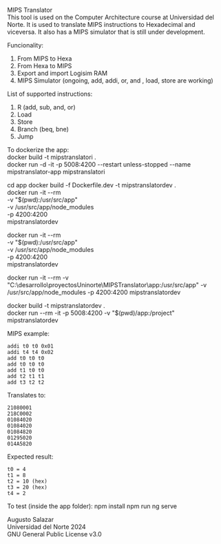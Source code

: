 MIPS Translator   
This tool is used on the Computer Architecture course at Universidad del Norte. It is used to translate MIPS instructions to Hexadecimal and viceversa. It also has a MIPS simulator that is still under development.

Funcionality:
1. From MIPS to Hexa
2. From Hexa to MIPS
3. Export and import Logisim RAM
4. MIPS Simulator (ongoing, add, addi, or, and , load, store are working)

List of supported instructions:
1. R (add, sub, and, or)
2. Load
3. Store
4. Branch (beq, bne)
5. Jump

To dockerize the app:   
docker build -t mipstranslatori .   
docker run -d -it -p 5008:4200 --restart unless-stopped --name mipstranslator-app mipstranslatori

cd app
docker build -f Dockerfile.dev -t mipstranslatordev .     
docker run -it --rm \
  -v "$(pwd):/usr/src/app" \
  -v /usr/src/app/node_modules \
  -p 4200:4200 \
  mipstranslatordev


docker run -it --rm \
  -v "$(pwd):/usr/src/app" \
  -v /usr/src/app/node_modules \
  -p 4200:4200 \
  mipstranslatordev


docker run -it --rm -v "C:\desarrollo\proyectosUninorte\MIPSTranslator\app:/usr/src/app" -v /usr/src/app/node_modules -p 4200:4200 mipstranslatordev


docker build -t mipstranslatordev .   
docker run --rm -it -p 5008:4200 -v "$(pwd)/app:/project" mipstranslatordev


MIPS example:
```assembly
addi t0 t0 0x01
addi t4 t4 0x02
add t0 t0 t0
add t0 t0 t0
add t1 t0 t0
add t2 t1 t1
add t3 t2 t2
```
Translates to:
```assembly
21080001
218C0002
01084020
01084020
01084820
01295020
014A5820
```
Expected result:
```assembly
t0 = 4
t1 = 8
t2 = 10 (hex)
t3 = 20 (hex)
t4 = 2
```

To test (inside the app folder):
npm install 
npm run ng serve
 

Augusto Salazar   
Universidad del Norte 2024   
GNU General Public License v3.0